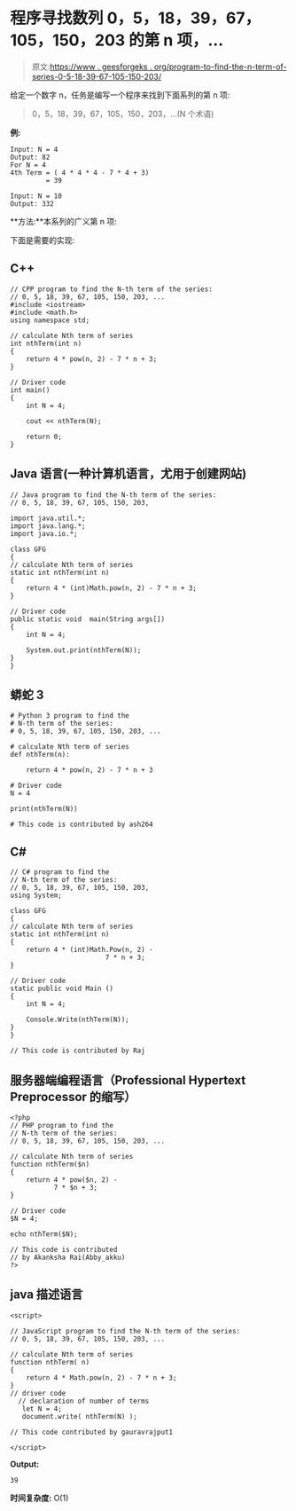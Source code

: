 # 程序寻找数列 0，5，18，39，67，105，150，203 的第 n 项，…

> 原文:[https://www . geesforgeks . org/program-to-find-the-n-term-of-series-0-5-18-39-67-105-150-203/](https://www.geeksforgeeks.org/program-to-find-the-nth-term-of-the-series-0-5-18-39-67-105-150-203/)

给定一个数字 n，任务是编写一个程序来找到下面系列的第 n 项:

> 0，5，18，39，67，105，150，203，…(N 个术语)

**例:**

```
Input: N = 4
Output: 82
For N = 4
4th Term = ( 4 * 4 * 4 - 7 * 4 + 3) 
         = 39

Input: N = 10
Output: 332
```

**方法:**本系列的广义第 n 项:

下面是需要的实现:

## C++

```
// CPP program to find the N-th term of the series:
// 0, 5, 18, 39, 67, 105, 150, 203, ...
#include <iostream>
#include <math.h>
using namespace std;

// calculate Nth term of series
int nthTerm(int n)
{
    return 4 * pow(n, 2) - 7 * n + 3;
}

// Driver code
int main()
{
    int N = 4;

    cout << nthTerm(N);

    return 0;
}
```

## Java 语言(一种计算机语言，尤用于创建网站)

```
// Java program to find the N-th term of the series:
// 0, 5, 18, 39, 67, 105, 150, 203,

import java.util.*;
import java.lang.*;
import java.io.*;

class GFG
{
// calculate Nth term of series
static int nthTerm(int n)
{
    return 4 * (int)Math.pow(n, 2) - 7 * n + 3;
}

// Driver code
public static void  main(String args[])
{
    int N = 4;

    System.out.print(nthTerm(N));
}
}
```

## 蟒蛇 3

```
# Python 3 program to find the
# N-th term of the series:
# 0, 5, 18, 39, 67, 105, 150, 203, ...

# calculate Nth term of series
def nthTerm(n):

    return 4 * pow(n, 2) - 7 * n + 3

# Driver code
N = 4

print(nthTerm(N))

# This code is contributed by ash264
```

## C#

```
// C# program to find the
// N-th term of the series:
// 0, 5, 18, 39, 67, 105, 150, 203,
using System;

class GFG
{
// calculate Nth term of series
static int nthTerm(int n)
{
    return 4 * (int)Math.Pow(n, 2) -
                        7 * n + 3;
}

// Driver code
static public void Main ()
{
    int N = 4;

    Console.Write(nthTerm(N));
}
}

// This code is contributed by Raj
```

## 服务器端编程语言（Professional Hypertext Preprocessor 的缩写）

```
<?php
// PHP program to find the
// N-th term of the series:
// 0, 5, 18, 39, 67, 105, 150, 203, ...

// calculate Nth term of series
function nthTerm($n)
{
    return 4 * pow($n, 2) -
           7 * $n + 3;
}

// Driver code
$N = 4;

echo nthTerm($N);

// This code is contributed
// by Akanksha Rai(Abby_akku)
?>
```

## java 描述语言

```
<script>

// JavaScript program to find the N-th term of the series:
// 0, 5, 18, 39, 67, 105, 150, 203, ...

// calculate Nth term of series
function nthTerm( n)
{
    return 4 * Math.pow(n, 2) - 7 * n + 3;
}
// driver code
  // declaration of number of terms
   let N = 4;
   document.write( nthTerm(N) );

// This code contributed by gauravrajput1

</script>
```

**Output:** 

```
39
```

**时间复杂度:** O(1)
